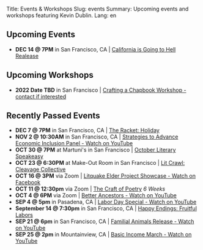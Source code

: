 Title: Events & Workshops
Slug: events
Summary: Upcoming events and workshops featuring Kevin Dublin.
Lang: en

## Upcoming Events

- **DEC 14 @ 7PM** in San Francisco, CA | [California is Going to Hell Realease](https://www.eventbrite.com/e/the-racket-reading-series-marshmallows-in-hell-w-sydney-vogl-tickets-216296397347)


## Upcoming Workshops

- **2022 Date TBD** in San Francisco | [Crafting a Chapbook Workshop - contact if interested](https://kevindublin.com/pages/contact.html)


## Recently Passed Events

- **DEC 7 @ 7PM** in San Francisco, CA | [The Racket: Holiday](https://www.instagram.com/p/CXU9xoVLfTZ/)
- **NOV 2 @ 10:30AM** in San Francisco, CA | [Strategies to Advance Economic Inclusion Panel - Watch on YouTube](https://youtu.be/FmJjzl567V8?t=4704)
- **OCT 30 @ 7PM** at Martuni's in San Francisco | [October Literary Speakeasy](https://www.facebook.com/LiterarySpeakeasy/)
- **OCT 23 @ 6:30PM** at Make-Out Room in San Francisco | [Lit Crawl: Cleavage Collective](https://tockify.com/litcrawl/detail/7/1635039000000)
- **OCT 16 @ 3PM** via Zoom | [Litquake Elder Project Showcase - Watch on Facebook](https://www.facebook.com/watch/?v=895171314451963)
- **OCT 11 @ 12:30pm** via Zoom | [The Craft of Poetry](https://elderwriting.net/dt-oak.html) *6 Weeks* 
- **OCT 4 @ 6PM** via Zoom | [Better Ancestors - Watch on YouTube](https://www.youtube.com/playlist?list=PLNKVTaT7aEhxlrMHFXTk6Ol4G-fmgwRlc)
- **SEP 4 @ 5pm** in Pasadena, CA | [Labor Day Special - Watch on YouTube](https://youtu.be/2m1fei5xdRo) 
- **September 14 @ 7:30pm** in San Francisco, CA | [Happy Endings: Fruitful Labors](https://fb.me/e/1CJr7D1xo)
- **SEP 21 @ 6pm** in San Francisco, CA | [Familial Animals Release - Watch on YouTube](https://www.youtube.com/watch?v=OnLZbjBFjTg) 
- **SEP 25 @ 2pm** in Mountainview, CA | [Basic Income March - Watch on YouTube](https://youtu.be/TAIrCL0UYzg?t=2147)
